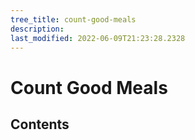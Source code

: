 ```yaml
---
tree_title: count-good-meals
description: 
last_modified: 2022-06-09T21:23:28.2328
---
```


# Count Good Meals

## Contents

